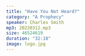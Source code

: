 ```yaml
---
title: "Have You Not Heard?"
category: "A Prophecy"
speaker: Charles Smith
mp3: 20230312.mp3
size: 46524619
duration: "32:18"
image: logo.jpg
---
```

